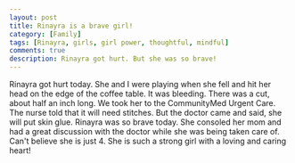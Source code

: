 ```yaml
---
layout: post
title: Rinayra is a brave girl!
category: [Family]
tags: [Rinayra, girls, girl power, thoughtful, mindful]
comments: true
description: Rinayra got hurt. But she was so brave!
---
```


Rinayra got hurt today. She and I were playing when she fell and hit her head on the edge of the coffee table. It was bleeding. There was a cut, about half an inch long. We took her to the CommunityMed Urgent Care. The nurse  told that it will need stitches. But the doctor came and said, she will put skin glue. Rinayra was so brave today. She consoled her mom and had a great discussion with the doctor while she was being taken care of. Can't believe she is just 4. She is such a strong girl with a loving and caring heart! 



